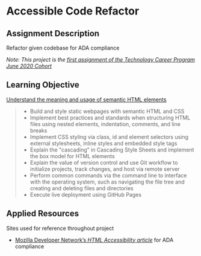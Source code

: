 # Accessible Code Refactor

## Assignment Description
Refactor given codebase for ADA compliance  

*Note: This project is the [first assignment of the Technology Career Program June 2020 Cohort](https://github.com/nvansturgill/tcp-frontend-activities/blob/master/01-HTML-Git-CSS/02-Homework/README.md)*  

## Learning Objective  
[Understand the meaning and usage of semantic HTML elements](https://github.com/nvansturgill/tcp-frontend-activities/blob/master/01-HTML-Git-CSS/README.md)  
> * Build and style static webpages with semantic HTML and CSS
> * Implement best practices and standards when structuring HTML files using nested elements, indentation, comments, and line breaks
> * Implement CSS styling via class, id and element selectors using external stylesheets, inline styles and embedded style tags
> * Explain the "cascading" in Cascading Style Sheets and implement the box model for HTML elements
> * Explain the value of version control and use Git workflow to initialize projects, track changes, and host via remote server
> * Perform common commands via the command line to interface with the operating system, such as navigating the file tree and creating and deleting files and directories
> * Execute live deployment using GitHub Pages  

## Applied Resources
Sites used for reference throughout project  

* [Mozilla Developer Network’s *HTML Accessibility article*](https://developer.mozilla.org/en-US/docs/Learn/Accessibility/HTML) for ADA compliance  